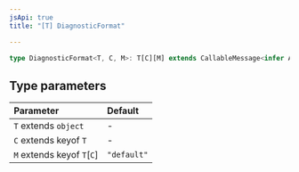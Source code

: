 ```yaml
---
jsApi: true
title: "[T] DiagnosticFormat"

---
```

```ts
type DiagnosticFormat<T, C, M>: T[C][M] extends CallableMessage<infer A> ? object : Record<string, unknown>;
```

## Type parameters

| Parameter | Default |
| :------ | :------ |
| `T` extends `object` | - |
| `C` extends keyof `T` | - |
| `M` extends keyof `T`[`C`] | `"default"` |
